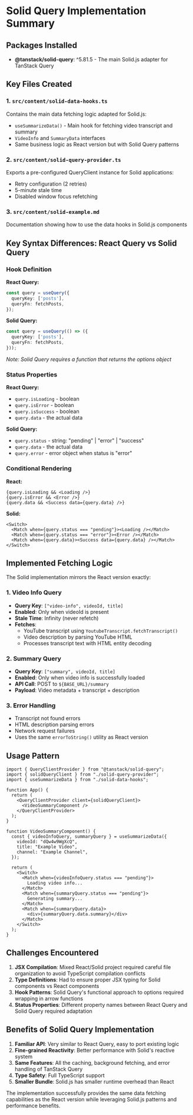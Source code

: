# Solid Query Implementation Summary

## Packages Installed

- **@tanstack/solid-query**: ^5.81.5 - The main Solid.js adapter for TanStack Query

## Key Files Created

### 1. `src/content/solid-data-hooks.ts`
Contains the main data fetching logic adapted for Solid.js:
- `useSummarizeData()` - Main hook for fetching video transcript and summary
- `VideoInfo` and `SummaryData` interfaces
- Same business logic as React version but with Solid Query patterns

### 2. `src/content/solid-query-provider.ts`
Exports a pre-configured QueryClient instance for Solid applications:
- Retry configuration (2 retries)
- 5-minute stale time
- Disabled window focus refetching

### 3. `src/content/solid-example.md`
Documentation showing how to use the data hooks in Solid.js components

## Key Syntax Differences: React Query vs Solid Query

### Hook Definition
**React Query:**
```typescript
const query = useQuery({
  queryKey: ['posts'],
  queryFn: fetchPosts,
});
```

**Solid Query:**
```typescript
const query = useQuery(() => ({
  queryKey: ['posts'],
  queryFn: fetchPosts,
}));
```
*Note: Solid Query requires a function that returns the options object*

### Status Properties
**React Query:**
- `query.isLoading` - boolean
- `query.isError` - boolean
- `query.isSuccess` - boolean
- `query.data` - the actual data

**Solid Query:**
- `query.status` - string: "pending" | "error" | "success"
- `query.data` - the actual data
- `query.error` - error object when status is "error"

### Conditional Rendering
**React:**
```tsx
{query.isLoading && <Loading />}
{query.isError && <Error />}
{query.data && <Success data={query.data} />}
```

**Solid:**
```tsx
<Switch>
  <Match when={query.status === "pending"}><Loading /></Match>
  <Match when={query.status === "error"}><Error /></Match>
  <Match when={query.data}><Success data={query.data} /></Match>
</Switch>
```

## Implemented Fetching Logic

The Solid implementation mirrors the React version exactly:

### 1. Video Info Query
- **Query Key**: `["video-info", videoId, title]`
- **Enabled**: Only when videoId is present
- **Stale Time**: Infinity (never refetch)
- **Fetches**:
  - YouTube transcript using `YoutubeTranscript.fetchTranscript()`
  - Video description by parsing YouTube HTML
  - Processes transcript text with HTML entity decoding

### 2. Summary Query
- **Query Key**: `["summary", videoId, title]`
- **Enabled**: Only when video info is successfully loaded
- **API Call**: POST to `${BASE_URL}/summary`
- **Payload**: Video metadata + transcript + description

### 3. Error Handling
- Transcript not found errors
- HTML description parsing errors
- Network request failures
- Uses the same `errorToString()` utility as React version

## Usage Pattern

```tsx
import { QueryClientProvider } from "@tanstack/solid-query";
import { solidQueryClient } from "./solid-query-provider";
import { useSummarizeData } from "./solid-data-hooks";

function App() {
  return (
    <QueryClientProvider client={solidQueryClient}>
      <VideoSummaryComponent />
    </QueryClientProvider>
  );
}

function VideoSummaryComponent() {
  const { videoInfoQuery, summaryQuery } = useSummarizeData({
    videoId: "dQw4w9WgXcQ",
    title: "Example Video",
    channel: "Example Channel",
  });

  return (
    <Switch>
      <Match when={videoInfoQuery.status === "pending"}>
        Loading video info...
      </Match>
      <Match when={summaryQuery.status === "pending"}>
        Generating summary...
      </Match>
      <Match when={summaryQuery.data}>
        <div>{summaryQuery.data.summary}</div>
      </Match>
    </Switch>
  );
}
```

## Challenges Encountered

1. **JSX Compilation**: Mixed React/Solid project required careful file organization to avoid TypeScript compilation conflicts
2. **Type Definitions**: Had to ensure proper JSX typing for Solid components vs React components
3. **Hook Patterns**: Solid Query's functional approach to options required wrapping in arrow functions
4. **Status Properties**: Different property names between React Query and Solid Query required adaptation

## Benefits of Solid Query Implementation

1. **Familiar API**: Very similar to React Query, easy to port existing logic
2. **Fine-grained Reactivity**: Better performance with Solid's reactive system
3. **Same Features**: All the caching, background fetching, and error handling of TanStack Query
4. **Type Safety**: Full TypeScript support
5. **Smaller Bundle**: Solid.js has smaller runtime overhead than React

The implementation successfully provides the same data fetching capabilities as the React version while leveraging Solid.js patterns and performance benefits.
